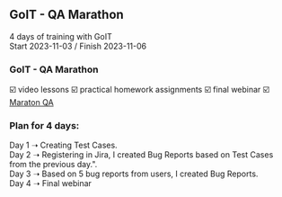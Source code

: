 ## GoIT - QA Marathon
4 days of training with GoIT<br>
Start 2023-11-03 / Finish 2023-11-06

### GoIT - QA Marathon
☑️ video lessons
☑️ practical homework assignments
☑️ final webinar
☑️ [Maraton QA](https://qa.m.goit.global/pl/?utm_source=leeloo&utm_medium=ref&utm_campaign=FPL6)

### Plan for 4 days:
Day 1 ➝ Creating Test Cases.<br>
Day 2 ➝ Registering in Jira, I created Bug Reports based on Test Cases from the previous day.".<br>
Day 3 ➝ Based on 5 bug reports from users, I created Bug Reports.<br>
Day 4 ➝ Final webinar
